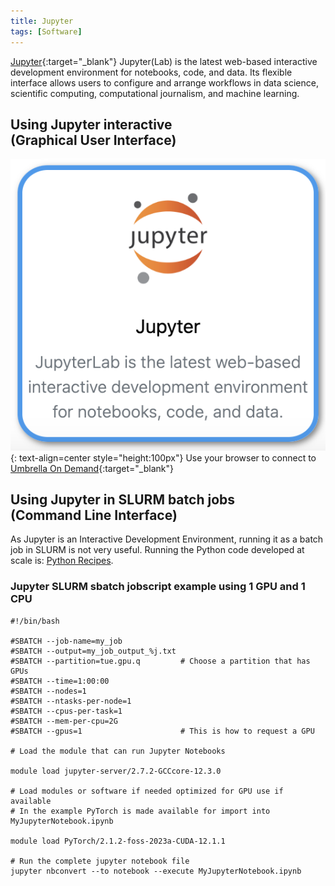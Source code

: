 ```yaml
---
title: Jupyter
tags: [Software]
---
```


[Jupyter](https://jupyter.org/){:target="_blank"} Jupyter(Lab) is the latest web-based interactive development environment for notebooks, code, and data. Its flexible interface allows users to configure and arrange workflows in data science, scientific computing, computational journalism, and machine learning.

## Using Jupyter interactive<br>(Graphical User Interface)

![Jupyter in Umbrella On Demdand](jupyter-ood.png){: text-align=center style="height:100px"}
Use your browser to connect to [Umbrella On Demand](https://hpc.tue.nl){:target="_blank"}

## Using Jupyter in SLURM batch jobs<br>(Command Line Interface)

As Jupyter is an Interactive Development Environment, running it as a batch job in SLURM is not very useful. Running the Python code developed at scale is: [Python Recipes](python.md).

### Jupyter SLURM sbatch jobscript example using 1 GPU and 1 CPU

```slurm
#!/bin/bash

#SBATCH --job-name=my_job
#SBATCH --output=my_job_output_%j.txt
#SBATCH --partition=tue.gpu.q         # Choose a partition that has GPUs
#SBATCH --time=1:00:00
#SBATCH --nodes=1
#SBATCH --ntasks-per-node=1
#SBATCH --cpus-per-task=1
#SBATCH --mem-per-cpu=2G
#SBATCH --gpus=1                      # This is how to request a GPU

# Load the module that can run Jupyter Notebooks

module load jupyter-server/2.7.2-GCCcore-12.3.0

# Load modules or software if needed optimized for GPU use if available
# In the example PyTorch is made available for import into MyJupyterNotebook.ipynb

module load PyTorch/2.1.2-foss-2023a-CUDA-12.1.1

# Run the complete jupyter notebook file
jupyter nbconvert --to notebook --execute MyJupyterNotebook.ipynb 
```